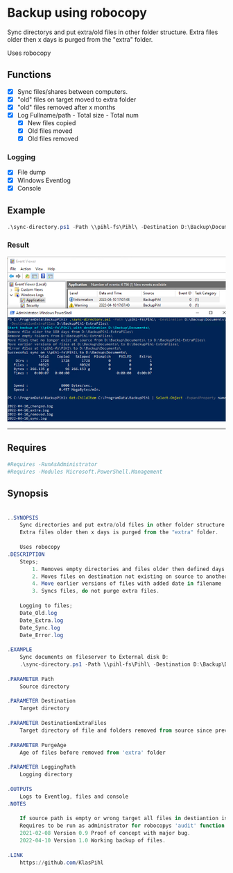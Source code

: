 # Backup using robocopy

Sync directorys and put extra/old files in other folder structure.
Extra files older then x days is purged from the "extra" folder.

Uses robocopy

## Functions
- [x] Sync files/shares between computers.
- [x] "old" files on target moved to extra folder
- [x] "old" files removed after x months
- [x] Log Fullname/path - Total size - Total num
  -   [x] New files copied
  -   [x] Old files moved
  -   [x] Old files removed

### Logging
- [x] File dump
- [x] Windows Eventlog
- [x] Console

## Example
```powershell
.\sync-directory.ps1 -Path \\pihl-fs\Pihl\ -Destination D:\Backup\Documents\ -DestinationExtraFiles D:\Backup\BackupPihl-ExtraFiles\ -Verbose
```

### Result
![Result](img/output_win.png)

***
## Requires
```powershell
#Requires -RunAsAdministrator
#Requires -Modules Microsoft.PowerShell.Management
```

## Synopsis
```powershell

..SYNOPSIS
    Sync directories and put extra/old files in other folder structure.
    Extra files older then x days is purged from the "extra" folder.

    Uses robocopy
.DESCRIPTION
    Steps;
        1. Removes empty directories and files older then defined days
        2. Moves files on destination not existing on source to another directory
        4. Move earlier versions of files with added date in filename
        3. Syncs files, do not purge extra files.

    Logging to files;
    Date_Old.log
    Date_Extra.log
    Date_Sync.log
    Date_Error.log

.EXAMPLE
    Sync documents on fileserver to External disk D:
    .\sync-directory.ps1 -Path \\pihl-fs\Pihl\ -Destination D:\Backup\Documents\ -DestinationExtraFiles D:\Backup\BackupPihl-ExtraFiles\ -Verbose

.PARAMETER Path
    Source directory

.PARAMETER Destination
    Target directory

.PARAMETER DestinationExtraFiles
    Target directory of file and folders removed from source since previous sync

.PARAMETER PurgeAge
    Age of files before removed from 'extra' folder

.PARAMETER LoggingPath
    Logging directory

.OUTPUTS
    Logs to Eventlog, files and console
.NOTES

    If source path is empty or wrong target all files in destiantion is moved to the 'extra files' directory.
    Requires to be run as administrator for robocopys 'audit' function to work on getting extra files.
    2021-02-08 Version 0.9 Proof of concept with major bug.
    2022-04-10 Version 1.0 Working backup of files.

.LINK
    https://github.com/KlasPihl

```
